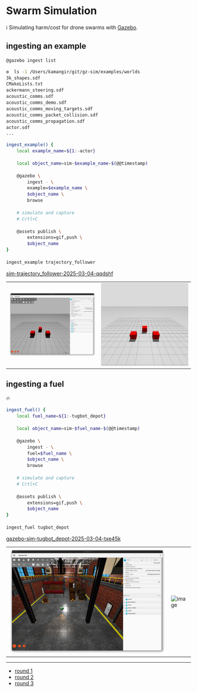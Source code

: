 # Swarm Simulation

ℹ️ Simulating harm/cost for drone swarms with [Gazebo](https://gazebosim.org/home).

## ingesting an example

```bash
@gazebo ingest list
```
```bash
⚙️  ls -1 /Users/kamangir/git/gz-sim/examples/worlds
3k_shapes.sdf
CMakeLists.txt
ackermann_steering.sdf
acoustic_comms.sdf
acoustic_comms_demo.sdf
acoustic_comms_moving_targets.sdf
acoustic_comms_packet_collision.sdf
acoustic_comms_propagation.sdf
actor.sdf
...
```

```bash
ingest_example() {
    local example_name=${1:-actor}

    local object_name=sim-$example_name-$(@@timestamp)

    @gazebo \
        ingest - \
        example=$example_name \
        $object_name \
        browse

    # simulate and capture
    # Crtl+C

    @assets publish \
        extensions=gif,push \
        $object_name
}

ingest_example trajectory_follower
```


[sim-trajectory_follower-2025-03-04-qqdshf](https://kamangir-public.s3.ca-central-1.amazonaws.com/sim-trajectory_follower-2025-03-04-qqdshf.tar.gz)

| | |
|-|-|
| ![image](https://github.com/kamangir/assets/blob/main/blue-flie/gazebo-trajectory_follower.png?raw=true) | ![image](https://github.com/kamangir/assets/blob/main/sim-trajectory_follower-2025-03-04-qqdshf/sim-trajectory_follower-2025-03-04-qqdshf.gif?raw=true) |

## ingesting a fuel

🔥

```bash
ingest_fuel() {
    local fuel_name=${1:-tugbot_depot}

    local object_name=sim-$fuel_name-$(@@timestamp)

    @gazebo \
        ingest - \
        fuel=$fuel_name \
        $object_name \
        browse

    # simulate and capture
    # Crtl+C

    @assets publish \
        extensions=gif,push \
        $object_name
}

ingest_fuel tugbot_depot
```


[gazebo-sim-tugbot_depot-2025-03-04-txe45k](https://kamangir-public.s3.ca-central-1.amazonaws.com/gazebo-sim-tugbot_depot-2025-03-04-txe45k.tar.gz)

| | |
|-|-|
| ![image](https://github.com/kamangir/assets/blob/main/blue-flie/gazebo-tugbot_depot.png?raw=true) | ![image](https://github.com/kamangir/assets/blob/main/gazebo-sim-tugbot_depot-2025-03-04-txe45k/gazebo-sim-tugbot_depot-2025-03-04-txe45k.gif?raw=true) |

---

- [round 1](./gazebo-01.md)
- [round 2](./gazebo-02.md)
- [round 3](./gazebo-03.md)
